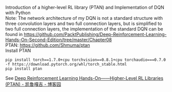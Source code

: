 Introduction of a higher-level RL library (PTAN) and Implementation of DQN with Python  
Note: The network architecture of my DQN is not a standard structure with three convolution layers and two full connection layers, but is simplified to two full connection layers, the implementation of the standard DQN can be found in https://github.com/PacktPublishing/Deep-Reinforcement-Learning-Hands-On-Second-Edition/tree/master/Chapter08  
PTAN: https://github.com/Shmuma/ptan  
Install PTAN  
```
pip install torch==1.7.0+cpu torchvision==0.8.1+cpu torchaudio===0.7.0 -f https://download.pytorch.org/whl/torch_stable.html  
pip install ptan  
```
See [Deep Reinforcement Learning Hands-On——Higher-Level RL Libraries (PTAN) - 凯鲁嘎吉 - 博客园](https://www.cnblogs.com/kailugaji/p/15926723.html)
